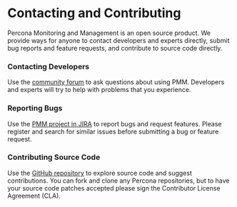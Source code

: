 # Contacting and Contributing

Percona Monitoring and Management is an open source product.  We provide ways for anyone to contact developers and experts directly, submit bug reports and feature requests, and contribute to source code directly.

### Contacting Developers

Use the [community forum](https://www.percona.com/forums/questions-discussions/percona-monitoring-and-management) to ask questions about using PMM.  Developers and experts will try to help with problems that you experience.

### Reporting Bugs

Use the [PMM project in JIRA](https://jira.percona.com/projects/PMM) to report bugs and request features.  Please register and search for similar issues before submitting a bug or feature request.

### Contributing Source Code

Use the [GitHub repository](https://github.com/percona/pmm) to explore source code and suggest contributions. You can fork and clone any Percona repositories, but to have your source code patches accepted please sign the Contributor License Agreement (CLA).
